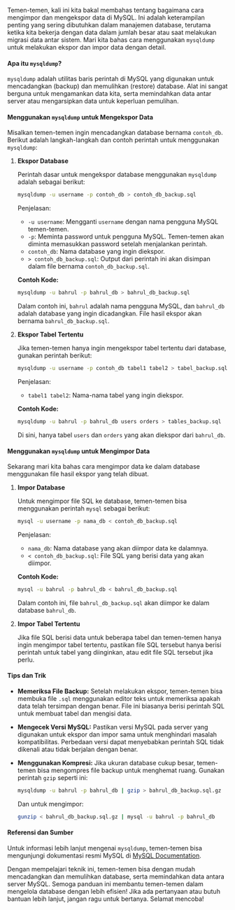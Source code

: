 Temen-temen, kali ini kita bakal membahas tentang bagaimana cara mengimpor dan mengekspor data di MySQL. Ini adalah keterampilan penting yang sering dibutuhkan dalam manajemen database, terutama ketika kita bekerja dengan data dalam jumlah besar atau saat melakukan migrasi data antar sistem. Mari kita bahas cara menggunakan `mysqldump` untuk melakukan ekspor dan impor data dengan detail.

#### Apa itu `mysqldump`?

`mysqldump` adalah utilitas baris perintah di MySQL yang digunakan untuk mencadangkan (backup) dan memulihkan (restore) database. Alat ini sangat berguna untuk mengamankan data kita, serta memindahkan data antar server atau mengarsipkan data untuk keperluan pemulihan.

#### Menggunakan `mysqldump` untuk Mengekspor Data

Misalkan temen-temen ingin mencadangkan database bernama `contoh_db`. Berikut adalah langkah-langkah dan contoh perintah untuk menggunakan `mysqldump`:

1. **Ekspor Database**

   Perintah dasar untuk mengekspor database menggunakan `mysqldump` adalah sebagai berikut:

   ```bash
   mysqldump -u username -p contoh_db > contoh_db_backup.sql
   ```

   Penjelasan:
   - `-u username`: Mengganti `username` dengan nama pengguna MySQL temen-temen.
   - `-p`: Meminta password untuk pengguna MySQL. Temen-temen akan diminta memasukkan password setelah menjalankan perintah.
   - `contoh_db`: Nama database yang ingin diekspor.
   - `> contoh_db_backup.sql`: Output dari perintah ini akan disimpan dalam file bernama `contoh_db_backup.sql`.

   **Contoh Kode:**
   ```bash
   mysqldump -u bahrul -p bahrul_db > bahrul_db_backup.sql
   ```

   Dalam contoh ini, `bahrul` adalah nama pengguna MySQL, dan `bahrul_db` adalah database yang ingin dicadangkan. File hasil ekspor akan bernama `bahrul_db_backup.sql`.

2. **Ekspor Tabel Tertentu**

   Jika temen-temen hanya ingin mengekspor tabel tertentu dari database, gunakan perintah berikut:

   ```bash
   mysqldump -u username -p contoh_db tabel1 tabel2 > tabel_backup.sql
   ```

   Penjelasan:
   - `tabel1 tabel2`: Nama-nama tabel yang ingin diekspor.

   **Contoh Kode:**
   ```bash
   mysqldump -u bahrul -p bahrul_db users orders > tables_backup.sql
   ```

   Di sini, hanya tabel `users` dan `orders` yang akan diekspor dari `bahrul_db`.

#### Menggunakan `mysqldump` untuk Mengimpor Data

Sekarang mari kita bahas cara mengimpor data ke dalam database menggunakan file hasil ekspor yang telah dibuat.

1. **Impor Database**

   Untuk mengimpor file SQL ke database, temen-temen bisa menggunakan perintah `mysql` sebagai berikut:

   ```bash
   mysql -u username -p nama_db < contoh_db_backup.sql
   ```

   Penjelasan:
   - `nama_db`: Nama database yang akan diimpor data ke dalamnya.
   - `< contoh_db_backup.sql`: File SQL yang berisi data yang akan diimpor.

   **Contoh Kode:**
   ```bash
   mysql -u bahrul -p bahrul_db < bahrul_db_backup.sql
   ```

   Dalam contoh ini, file `bahrul_db_backup.sql` akan diimpor ke dalam database `bahrul_db`.

2. **Impor Tabel Tertentu**

   Jika file SQL berisi data untuk beberapa tabel dan temen-temen hanya ingin mengimpor tabel tertentu, pastikan file SQL tersebut hanya berisi perintah untuk tabel yang diinginkan, atau edit file SQL tersebut jika perlu.

#### Tips dan Trik

- **Memeriksa File Backup:** Setelah melakukan ekspor, temen-temen bisa membuka file `.sql` menggunakan editor teks untuk memeriksa apakah data telah tersimpan dengan benar. File ini biasanya berisi perintah SQL untuk membuat tabel dan mengisi data.

- **Mengecek Versi MySQL:** Pastikan versi MySQL pada server yang digunakan untuk ekspor dan impor sama untuk menghindari masalah kompatibilitas. Perbedaan versi dapat menyebabkan perintah SQL tidak dikenali atau tidak berjalan dengan benar.

- **Menggunakan Kompresi:** Jika ukuran database cukup besar, temen-temen bisa mengompres file backup untuk menghemat ruang. Gunakan perintah `gzip` seperti ini:

  ```bash
  mysqldump -u bahrul -p bahrul_db | gzip > bahrul_db_backup.sql.gz
  ```

  Dan untuk mengimpor:

  ```bash
  gunzip < bahrul_db_backup.sql.gz | mysql -u bahrul -p bahrul_db
  ```

#### Referensi dan Sumber

Untuk informasi lebih lanjut mengenai `mysqldump`, temen-temen bisa mengunjungi dokumentasi resmi MySQL di [MySQL Documentation](https://dev.mysql.com/doc/refman/8.0/en/mysqldump.html).

Dengan mempelajari teknik ini, temen-temen bisa dengan mudah mencadangkan dan memulihkan database, serta memindahkan data antara server MySQL. Semoga panduan ini membantu temen-temen dalam mengelola database dengan lebih efisien! Jika ada pertanyaan atau butuh bantuan lebih lanjut, jangan ragu untuk bertanya. Selamat mencoba!
